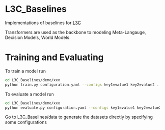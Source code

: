 # L3C_Baselines
Implementations of baselines for [L3C](https://github.com/FutureAGI/L3C)

Transformers are used as the backbone to modeling Meta-Langauge, Decision Models, World Models.

# Training and Evaluating
To train a model run
```bash
cd L3C_Baselines/demo/xxx
python train.py configuration.yaml --configs key1=value1 key2=value2 ...
```

To evaluate a model run
```bash
cd L3C_Baselines/demo/xxx
python evaluate.py configuration.yaml --configs key1=value1 key2=value2 ...
```

Go to L3C_Baselines/data to generate the datasets directly by specifying some configurations
